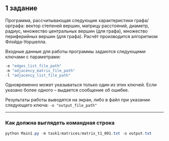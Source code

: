 ## 1 задание

Программа, рассчитывающая следующие характеристики графа/орграфа:
вектор степеней вершин, матрицу расстояний, диаметр, радиус,
множество центральных вершин (для графа), множество периферийных
вершин (для графа). Расчёт производится алгоритмом Флойда-Уоршелла.


Входные данные для работы программы задаются следующими ключами
с параметрами:

```powershell
-e "edges_list_file_path"
-m "adjacency_matrix_file_path"
-l "adjacency_list_file_path"
```

Одновременно может указываться только один из этих ключей. Если
указано более одного – выдается сообщение об ошибке.

Результаты работы выводятся на экран, либо в файл при указании
следующего ключа: ```-o "output_file_path"```

___
### Как должна выглядеть командная строка
```powershell
python Main1.py -m task1/matrices/matrix_t1_001.txt -o output.txt 
```
